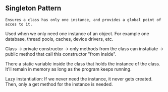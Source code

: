 ## Singleton Pattern

```
Ensures a class has only one instance, and provides a global point of acces to it.
```

Used when we only need one instance of an object. For example one database, thread pools, caches, device drivers, etc.

Class -> private constructor -> only methods from the class can instatiate -> public method that call this constructor "from inside".

There a static variable inside the class that holds the instance of the class. It'll remain in memory as long as the program keeps running.

Lazy instantiation: If we never need the instance, it never gets created. Then, only a get method for the instance is needed.
